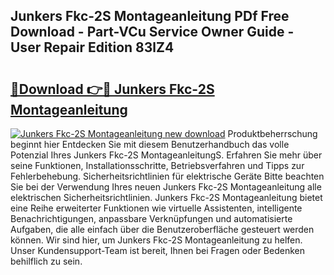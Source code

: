 ## Junkers Fkc-2S Montageanleitung PDf Free Download - Part-VCu Service Owner Guide - User Repair Edition 83lZ4

# <h2><a href="http://df7w86r.blite.top/?on=Junkers+Fkc-2S+Montageanleitung">🔗Download 👉🔴 Junkers Fkc-2S Montageanleitung</a></h2>

[![Junkers Fkc-2S Montageanleitung new download](https://i.imgur.com/lujVjoI.png)](http://df7w86r.blite.top/?on=Junkers+Fkc-2S+Montageanleitung)
Produktbeherrschung beginnt hier Entdecken Sie mit diesem Benutzerhandbuch das volle Potenzial Ihres Junkers Fkc-2S MontageanleitungS. Erfahren Sie mehr über seine Funktionen, Installationsschritte, Betriebsverfahren und Tipps zur Fehlerbehebung. Sicherheitsrichtlinien für elektrische Geräte Bitte beachten Sie bei der Verwendung Ihres neuen Junkers Fkc-2S Montageanleitung alle elektrischen Sicherheitsrichtlinien. Junkers Fkc-2S Montageanleitung bietet eine Reihe erweiterter Funktionen wie virtuelle Assistenten, intelligente Benachrichtigungen, anpassbare Verknüpfungen und automatisierte Aufgaben, die alle einfach über die Benutzeroberfläche gesteuert werden können. Wir sind hier, um Junkers Fkc-2S Montageanleitung zu helfen. Unser Kundensupport-Team ist bereit, Ihnen bei Fragen oder Bedenken behilflich zu sein.
